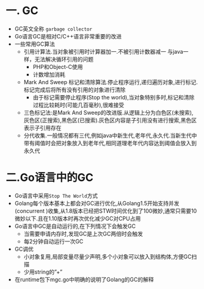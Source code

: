 # 一. GC

* GC英文全称 `garbage collector`
* Go语言GC是相对C/C++语言非常重要的改进
* 一些常用GC算法
  * 引用计算法.当对象被引用时计算器加一.不被引用计数器减一  与java一样，无法解决循环引用的问题
    * PHP和Object-C使用
    * 计数增加消耗
  * Mark And Sweep 标记和清除算法.停止程序运行,递归遍历对象,进行标记.标记完成后将所有没有引用的对象进行清除
    * 由于标记需要停止程序(Stop the world),当对象特别多时,标记和清除过程比较耗时(可能几百毫秒),很难接受
  * 三色标记法:是Mark And Sweep的改进版.从逻辑上分为白色区(未搜索),灰色区(正搜索),黑色区(已搜索).灰色区内容是子引用没有进行搜索,黑色区表示子引用存在
  * 分代收集.一般情况都有三代,例如java中新生代,老年代,永久代.当新生代中带有阈值时会把对象放入到老年代,相同道理老年代内容达到阈值会放入到永久代

# 二.Go语言中的GC

* Go语言中采用`Stop The World`方式
* Golang每个版本基本上都会对GC进行优化,从Golang1.5开始支持并发(concurrent )收集,从1.8版本已经把STW时间优化到了100微妙,通常只需要10微妙以下.且在1.10版本时再次优化减少GC对CPU占用
* Go语言中GC是自动运行的,在下列情况下会触发GC
  * 当需要申请内存时,发现GC是上次GC两倍时会触发
  * 每2分钟自动运行一次GC
* GC调优
  * 小对象复用,局部变量尽量少声明,多个小对象可以放入到结构体,方便GC扫描
  * 少用string的”+”
* 在runtime包下mgc.go中明确的说明了Golang的GC的解释

